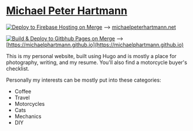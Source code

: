 # [Michael Peter Hartmann](michaelpeterhartmann.net)

[![Deploy to Firebase Hosting on Merge](https://github.com/MichaelPHartmann/MichaelPHartmann.github.io/actions/workflows/firebase-hosting-merge.yml/badge.svg)](https://github.com/MichaelPHartmann/MichaelPHartmann.github.io/actions/workflows/firebase-hosting-merge.yml) --> [michaelpeterhartmann.net](michaelpeterhartmann.net)

[![Build & Deploy to Gitbhub Pages on Merge](https://github.com/MichaelPHartmann/MichaelPHartmann.github.io/actions/workflows/hugo.yaml/badge.svg)](https://github.com/MichaelPHartmann/MichaelPHartmann.github.io/actions/workflows/hugo.yaml) --> [https://michaelphartmann.github.io](https://michaelphartmann.github.io)


This is my personal website, built using Hugo and is mostly a place for photography, writing, and my resume.
You'll also find a motorcycle buyer's checklist.

Personally my interests can be mostly put into these categories:

- Coffee
- Travel
- Motorcycles
- Cats
- Mechanics
- DIY

